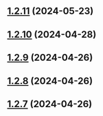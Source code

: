 ## [1.2.11](https://github.com/WorthyD/destiny-clan-dashboard/compare/1.2.10...1.2.11) (2024-05-23)



## [1.2.10](https://github.com/WorthyD/destiny-clan-dashboard/compare/1.2.9...1.2.10) (2024-04-28)



## [1.2.9](https://github.com/WorthyD/destiny-clan-dashboard/compare/1.2.8...1.2.9) (2024-04-26)



## [1.2.8](https://github.com/WorthyD/destiny-clan-dashboard/compare/1.2.7...1.2.8) (2024-04-26)



## [1.2.7](https://github.com/WorthyD/destiny-clan-dashboard/compare/1.2.6...1.2.7) (2024-04-26)



